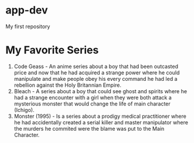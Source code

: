 # app-dev
My first repository
# My Favorite Series
1. Code Geass - An anime series about a boy that had been outcasted price and now that he had acquired a strange power where he could manipulate and make people obey his every command he had led a rebellion against the Holy Britannian Empire.
2. Bleach - A series about a boy that could see ghost and spirits where he had a strange encounter with a girl when they were both attack a mysterious monster that would change the life of main character (Ichigo).
3. Monster (1995) - Is a series about a prodigy medical practitioner where he had accidentally created a serial killer and master manipulator where the murders he commited were the blame was put to the Main Character.
